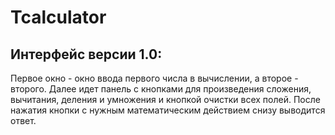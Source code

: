 # Tcalculator
## Интерфейс версии 1.0:
Первое окно - окно ввода первого числа в вычислении, а второе - второго.
Далее идет панель с кнопками для произведения сложения, вычитания, деления и умножения и кнопкой очистки всех полей.
После нажатия кнопки с нужным математическим действием снизу выводится ответ.
